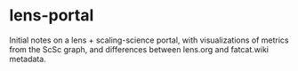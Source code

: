 # lens-portal
Initial notes on a lens + scaling-science portal, with visualizations of metrics from the ScSc graph, and differences between lens.org and fatcat.wiki metadata.
